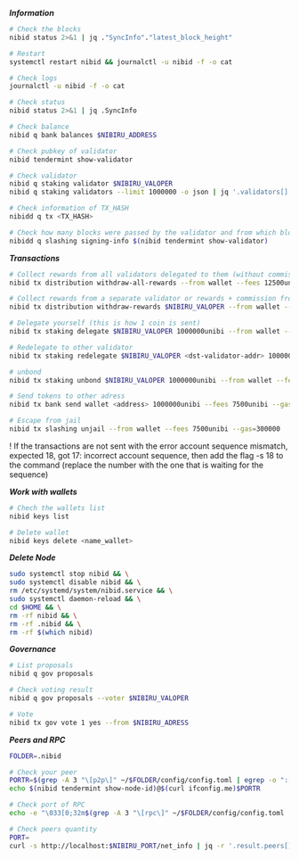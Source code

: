 ***Information***
```bash
# Check the blocks
nibid status 2>&1 | jq ."SyncInfo"."latest_block_height"
```
```bash
# Restart
systemctl restart nibid && journalctl -u nibid -f -o cat
```
```bash
# Check logs
journalctl -u nibid -f -o cat
```
```bash
# Check status
nibid status 2>&1 | jq .SyncInfo
```
```bash
# Check balance
nibid q bank balances $NIBIRU_ADDRESS
```
```bash
# Check pubkey of validator
nibid tendermint show-validator
```
```bash
# Check validator
nibid q staking validator $NIBIRU_VALOPER
nibid q staking validators --limit 1000000 -o json | jq '.validators[] | select(.description.moniker="$NIBIRU_VALOPER")' | jq
```
```bash
# Check information of TX_HASH
nibidd q tx <TX_HASH>
```
```bash
# Check how many blocks were passed by the validator and from which block the asset
nibidd q slashing signing-info $(nibid tendermint show-validator)
```

***Transactions***
```bash
# Collect rewards from all validators delegated to them (without commission)
nibid tx distribution withdraw-all-rewards --from wallet --fees 12500unibi --gas=500000 -y
```
```bash
# Collect rewards from a separate validator or rewards + commission from your own validator
nibid tx distribution withdraw-rewards $NIBIRU_VALOPER --from wallet --fees 12500unibi --gas=500000 --commission -y
```
```bash
# Delegate yourself (this is how 1 coin is sent)
nibid tx staking delegate $NIBIRU_VALOPER 1000000unibi --from wallet --fees 12500unibi --gas=500000 -y
```
```bash
# Redelegate to other validator
nibid tx staking redelegate $NIBIRU_VALOPER <dst-validator-addr> 1000000unibi --from wallet --fees 7500unibi --gas=300000 -y
```
```bash
# unbond 
nibid tx staking unbond $NIBIRU_VALOPER 1000000unibi --from wallet --fees 7500unibi --gas=300000 -y
```
```bash
# Send tokens to other adress
nibid tx bank send wallet <address> 1000000unibi --fees 7500unibi --gas=300000 -y
```
```bash
# Escape from jail
nibid tx slashing unjail --from wallet --fees 7500unibi --gas=300000
```

! If the transactions are not sent with the error account sequence mismatch, expected 18, got 17: incorrect account sequence, then add the flag -s 18 to the command (replace the number with the one that is waiting for the sequence)

***Work with wallets***
```bash
# Chech the wallets list
nibid keys list
```
```bash
# Delete wallet
nibid keys delete <name_wallet>
```

***Delete Node***
```bash
sudo systemctl stop nibid && \
sudo systemctl disable nibid && \
rm /etc/systemd/system/nibid.service && \
sudo systemctl daemon-reload && \
cd $HOME && \
rm -rf nibid && \
rm -rf .nibid && \
rm -rf $(which nibid)
```

***Governance***
```bash
# List proposals
nibid q gov proposals
```
```bash
# Check voting result
nibid q gov proposals --voter $NIBIRU_VALOPER
```
```bash
# Vote 
nibid tx gov vote 1 yes --from $NIBIRU_ADRESS
```

***Peers and RPC***
```bash
FOLDER=.nibid

# Check your peer
PORTR=$(grep -A 3 "\[p2p\]" ~/$FOLDER/config/config.toml | egrep -o ":[0-9]+") && \
echo $(nibid tendermint show-node-id)@$(curl ifconfig.me)$PORTR

# Check port of RPC
echo -e "\033[0;32m$(grep -A 3 "\[rpc\]" ~/$FOLDER/config/config.toml | egrep -o ":[0-9]+")\033[0m"

# Check peers quantity
PORT=
curl -s http://localhost:$NIBIRU_PORT/net_info | jq -r '.result.peers[] | "\(.node_info.id)@\(.remote_ip):\(.node_info.listen_addr | split(":")[2])"' | wc -l
```

